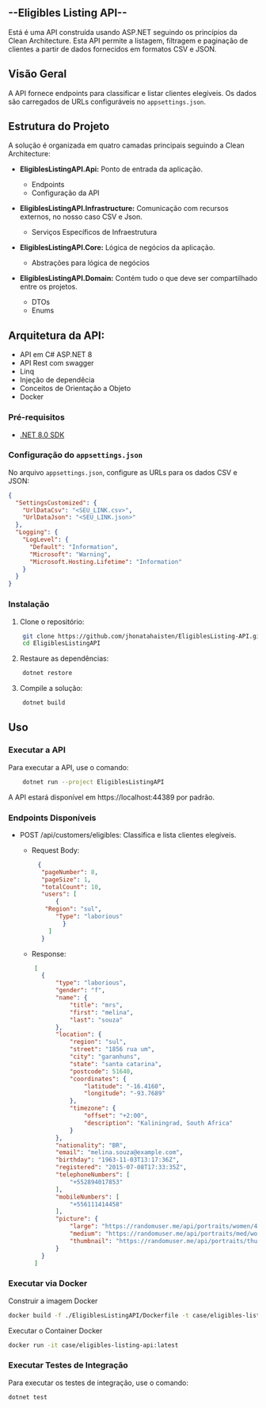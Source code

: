 ## --Eligibles Listing API--

Está é uma API construída usando ASP.NET seguindo os princípios da Clean Architecture. Esta API permite a listagem, filtragem e paginação de clientes a partir de dados fornecidos em formatos CSV e JSON.

## Visão Geral

A API fornece endpoints para classificar e listar clientes elegíveis. Os dados são carregados de URLs configuráveis no `appsettings.json`.

## Estrutura do Projeto

A solução é organizada em quatro camadas principais seguindo a Clean Architecture:

- **EligiblesListingAPI.Api:** Ponto de entrada da aplicação.
  - Endpoints 
  - Configuração da API

- **EligiblesListingAPI.Infrastructure:** Comunicação com recursos externos, no nosso caso CSV e Json. 
  - Serviços Específicos de Infraestrutura

- **EligiblesListingAPI.Core:** Lógica de negócios da aplicação.  
  - Abstrações para lógica de negócios

- **EligiblesListingAPI.Domain:** Contém tudo o que deve ser compartilhado entre os projetos.
  - DTOs
  - Enums

## Arquitetura da API:
   - API em C# ASP.NET 8
   - API Rest com swagger
   - Linq
   - Injeção de dependêcia
   - Conceitos de Orientação a Objeto
   - Docker

### Pré-requisitos

- [.NET 8.0 SDK](https://dotnet.microsoft.com/download/dotnet/8.0)

### Configuração do `appsettings.json`

No arquivo `appsettings.json`, configure as URLs para os dados CSV e JSON:

```json
{
  "SettingsCustomized": {
    "UrlDataCsv": "<SEU_LINK.csv>",
    "UrlDataJson": "<SEU_LINK.json>"
  },
  "Logging": {
    "LogLevel": {
      "Default": "Information",
      "Microsoft": "Warning",
      "Microsoft.Hosting.Lifetime": "Information"
    }
  }
}
```
### Instalação

1. Clone o repositório:
```bash
    git clone https://github.com/jhonatahaisten/EligiblesListing-API.git
    cd EligiblesListingAPI
```

2. Restaure as dependências:
```bash
    dotnet restore
```

3. Compile a solução:
```bash
    dotnet build
```

## Uso
### Executar a API

Para executar a API, use o comando:
```bash
    dotnet run --project EligiblesListingAPI
```

A API estará disponível em https://localhost:44389 por padrão.

### Endpoints Disponíveis
- POST /api/customers/eligibles: Classifica e lista clientes elegíveis.

  - Request Body:

  ```json
       {
        "pageNumber": 8,
        "pageSize": 1,
        "totalCount": 10,
        "users": [
      		{
         "Region": "sul",
      		"Type": "laborious"
		      }
          ]  
        }
  ```
  - Response:

  ```json
      [
    	{
    		"type": "laborious",
    		"gender": "f",
    		"name": {
    			"title": "mrs",
    			"first": "melina",
    			"last": "souza"
    		},
    		"location": {
    			"region": "sul",
    			"street": "1856 rua um",
    			"city": "garanhuns",
    			"state": "santa catarina",
    			"postcode": 51640,
    			"coordinates": {
    				"latitude": "-16.4160",
    				"longitude": "-93.7689"
    			},
    			"timezone": {
    				"offset": "+2:00",
    				"description": "Kaliningrad, South Africa"
    			}
    		},
    		"nationality": "BR",
    		"email": "melina.souza@example.com",
    		"birthday": "1963-11-03T13:17:36Z",
    		"registered": "2015-07-08T17:33:35Z",
    		"telephoneNumbers": [
    			"+552894017853"
    		],
    		"mobileNumbers": [
    			"+556111414458"
    		],
    		"picture": {
    			"large": "https://randomuser.me/api/portraits/women/46.jpg",
    			"medium": "https://randomuser.me/api/portraits/med/women/46.jpg",
    			"thumbnail": "https://randomuser.me/api/portraits/thumb/women/46.jpg"
    		}
    	}
      ]
  ```
### Executar via Docker

Construir a imagem Docker

  ```bash
docker build -f ./EligiblesListingAPI/Dockerfile -t case/eligibles-listing-api:latest .
  ```

Executar o Container Docker

  ```bash
docker run -it case/eligibles-listing-api:latest
  ```

### Executar Testes de Integração
Para executar os testes de integração, use o comando:

  ```bash
dotnet test
  ```

